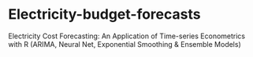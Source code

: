 # Electricity-budget-forecasts
Electricity Cost Forecasting: An Application of Time-series Econometrics with R (ARIMA, Neural Net, Exponential Smoothing &amp; Ensemble Models)
